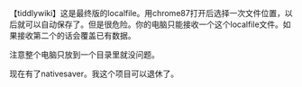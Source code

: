 【tiddlywiki】这是最终版的localfile。用chrome87打开后选择一次文件位置，以后就可以自动保存了。但是很危险。你的电脑只能接收一个这个localfile文件。如果接收第二个的话会覆盖已有数据。

注意整个电脑只放到一个目录里就没问题。

现在有了nativesaver。我这个项目可以退休了。